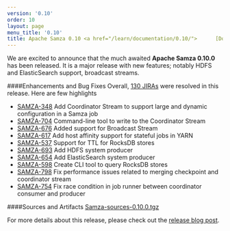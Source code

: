 ```yaml
---
version: '0.10'
order: 10
layout: page
menu_title: '0.10' 
title: Apache Samza 0.10 <a href="/learn/documentation/0.10/">      [Docs] </a> 
---
```

<!--
   Licensed to the Apache Software Foundation (ASF) under one or more
   contributor license agreements.  See the NOTICE file distributed with
   this work for additional information regarding copyright ownership.
   The ASF licenses this file to You under the Apache License, Version 2.0
   (the "License"); you may not use this file except in compliance with
   the License.  You may obtain a copy of the License at

       http://www.apache.org/licenses/LICENSE-2.0

   Unless required by applicable law or agreed to in writing, software
   distributed under the License is distributed on an "AS IS" BASIS,
   WITHOUT WARRANTIES OR CONDITIONS OF ANY KIND, either express or implied.
   See the License for the specific language governing permissions and
   limitations under the License.
-->

We are excited to announce that the much awaited **Apache Samza 0.10.0** has been released. It is a major release with new features; notably HDFS and ElasticSearch support, broadcast streams.

####Enhancements and Bug Fixes
Overall, [130 JIRAs](https://issues.apache.org/jira/issues/?jql=project%20%3D%20SAMZA%20AND%20fixVersion%20%3D%200.10.0%20ORDER%20BY%20updated%20DESC) were resolved in this release. Here are few highlights

- [SAMZA-348](https://issues.apache.org/jira/browse/SAMZA-348) Add Coordinator Stream to support large and dynamic configuration in a Samza job 
- [SAMZA-704](https://issues.apache.org/jira/browse/SAMZA-704) Command-line tool to write to the Coordinator Stream
- [SAMZA-676](https://issues.apache.org/jira/browse/SAMZA-676) Added support for Broadcast Stream
- [SAMZA-617](https://issues.apache.org/jira/browse/SAMZA-617) Add host affinity support for stateful jobs in YARN
- [SAMZA-537](https://issues.apache.org/jira/browse/SAMZA-537) Support for TTL for RocksDB stores
- [SAMZA-693](https://issues.apache.org/jira/browse/SAMZA-693) Add HDFS system producer
- [SAMZA-654](https://issues.apache.org/jira/browse/SAMZA-654) Add ElasticSearch system producer
- [SAMZA-598](https://issues.apache.org/jira/browse/SAMZA-598) Create CLI tool to query RocksDB stores
- [SAMZA-798](https://issues.apache.org/jira/browse/SAMZA-798) Fix performance issues related to merging checkpoint and coordinator stream
- [SAMZA-754](https://issues.apache.org/jira/browse/SAMZA-754) Fix race condition in job runner between coordinator consumer and producer

####Sources and Artifacts
[Samza-sources-0.10.0.tgz](http://www.apache.org/dyn/closer.cgi/samza/0.10.0)

For more details about this release, please check out the [release blog post](https://blogs.apache.org/samza/).
